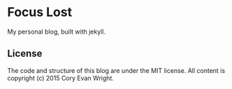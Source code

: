 # Focus Lost
My personal blog, built with jekyll.

## License
The code and structure of this blog are under the MIT license. All content is copyright (c) 2015 Cory Evan Wright.

